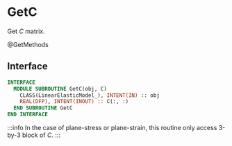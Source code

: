 # GetC

Get $C$ matrix.

<span class="badge badge--secondary"> @GetMethods </span>

## Interface

```fortran
INTERFACE
  MODULE SUBROUTINE GetC(obj, C)
    CLASS(LinearElasticModel_), INTENT(IN) :: obj
    REAL(DFP), INTENT(INOUT) :: C(:, :)
  END SUBROUTINE GetC
END INTERFACE
```

:::info
In the case of plane-stress or plane-strain, this routine only access 3-by-3 block of $C$.
:::
